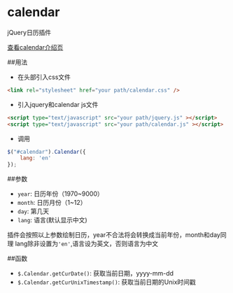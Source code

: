 # calendar
jQuery日历插件

[查看calendar介绍页](http://haifengpeng.github.io/calendar/)

##用法
* 在头部引入css文件
```html
<link rel="stylesheet" href="your path/calendar.css" />
```
* 引入jquery和calendar js文件
```html
<script type="text/javascript" src="your path/jquery.js" ></script>
<script type="text/javascript" src="your path/calendar.js" ></script>
```
* 调用
```javascript
$("#calendar").Calendar({
	lang: 'en'
});
```
##参数
* `year`: 日历年份（1970~9000）
* `month`: 日历月份（1~12）
* `day`: 第几天
* `lang`: 语言(默认显示中文)

插件会按照以上参数绘制日历，year不合法将会转换成当前年份，month和day同理
lang除非设置为`'en'`,语言设为英文，否则语言为中文

##函数
* `$.Calendar.getCurDate()`: 获取当前日期，yyyy-mm-dd
* `$.Calendar.getCurUnixTimestamp()`: 获取当前日期的Unix时间戳
